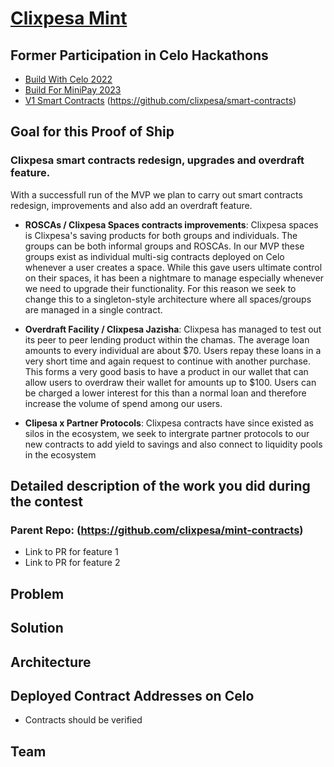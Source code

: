 # [Clixpesa Mint](https://github.com/clixpesa/mint-contracts)

## Former Participation in Celo Hackathons

- [Build With Celo 2022](https://github.com/clixpesa/build-with-celo-hackathon/tree/clixpesa-celo/CLIXPESA)
- [Build For MiniPay 2023](https://github.com/clixpesa/build-for-minipay)
- [V1 Smart Contracts](https://github.com/clixpesa/smart-contracts) (https://github.com/clixpesa/smart-contracts)

## Goal for this Proof of Ship
### Clixpesa smart contracts redesign, upgrades and overdraft feature.

With a successfull run of the MVP we plan to carry out smart contracts redesign, improvements and also add an overdraft feature. 
- **ROSCAs / Clixpesa Spaces contracts improvements**: 
Clixpesa spaces is Clixpesa's saving products for both groups and individuals. The groups can be both 
informal groups and ROSCAs. In our MVP these groups exist as individual multi-sig contracts deployed on 
Celo whenever a user creates a space. While this gave users ultimate control on their spaces, it has been a 
nightmare to manage especially whenever we need to upgrade their functionality. For this reason we seek 
to change this to a singleton-style architecture where all spaces/groups are managed in a single contract.

- **Overdraft Facility / Clixpesa Jazisha**:
Clixpesa has managed to test out its peer to peer lending product within the chamas. The average loan 
amounts to every individual are about $70. Users repay these loans in a very short time and again request to 
continue with another purchase. This forms a very good basis to have a product in our wallet that can allow 
users to overdraw their wallet for amounts up to $100. Users can be charged a lower interest for this than a 
normal loan and therefore increase the volume of spend among our users.

- **Clipesa x Partner Protocols**:
Clixpesa contracts have since existed as silos in the ecosystem, we seek to intergrate partner protocols to our new
contracts to add yield to savings and also connect to liquidity pools in the ecosystem

## Detailed description of the work you did during the contest
### Parent Repo: (https://github.com/clixpesa/mint-contracts)
- Link to PR for feature 1
- Link to PR for feature 2

## Problem

## Solution

## Architecture

## Deployed Contract Addresses on Celo

- Contracts should be verified

## Team

